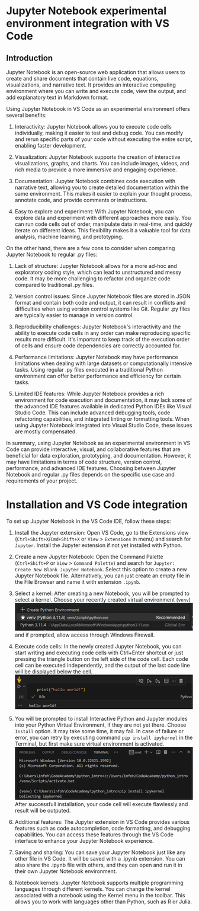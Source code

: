 # Jupyter Notebook experimental environment integration with VS Code

## Introduction

Jupyter Notebook is an open-source web application that allows users to create and share documents that contain live code, equations, visualizations, and narrative text. It provides an interactive computing environment where you can write and execute code, view the output, and add explanatory text in Markdown format.

Using Jupyter Notebook in VS Code as an experimental environment offers several benefits:

1. Interactivity: Jupyter Notebook allows you to execute code cells individually, making it easier to test and debug code. You can modify and rerun specific parts of your code without executing the entire script, enabling faster development.

2. Visualization: Jupyter Notebook supports the creation of interactive visualizations, graphs, and charts. You can include images, videos, and rich media to provide a more immersive and engaging experience. 

3. Documentation: Jupyter Notebook combines code execution with narrative text, allowing you to create detailed documentation within the same environment. This makes it easier to explain your thought process, annotate code, and provide comments or instructions.

4. Easy to explore and experiment: With Jupyter Notebook, you can explore data and experiment with different approaches more easily. You can run code cells out of order, manipulate data in real-time, and quickly iterate on different ideas. This flexibility makes it a valuable tool for data analysis, machine learning, and prototyping.

On the other hand, there are a few cons to consider when comparing Jupyter Notebook to regular .py files:

1. Lack of structure: Jupyter Notebook allows for a more ad-hoc and exploratory coding style, which can lead to unstructured and messy code. It may be more challenging to refactor and organize code compared to traditional .py files.

2. Version control issues: Since Jupyter Notebook files are stored in JSON format and contain both code and output, it can result in conflicts and difficulties when using version control systems like Git. Regular .py files are typically easier to manage in version control.

3. Reproducibility challenges: Jupyter Notebook's interactivity and the ability to execute code cells in any order can make reproducing specific results more difficult. It's important to keep track of the execution order of cells and ensure code dependencies are correctly accounted for.

4. Performance limitations: Jupyter Notebook may have performance limitations when dealing with large datasets or computationally intensive tasks. Using regular .py files executed in a traditional Python environment can offer better performance and efficiency for certain tasks.

5. Limited IDE features: While Jupyter Notebook provides a rich environment for code execution and documentation, it may lack some of the advanced IDE features available in dedicated Python IDEs like Visual Studio Code. This can include advanced debugging tools, code refactoring capabilities, and integrated linting or formatting tools. When using Jupyter Notebook integrated into Visual Studio Code, these issues are mostly compensated.

In summary, using Jupyter Notebook as an experimental environment in VS Code can provide interactive, visual, and collaborative features that are beneficial for data exploration, prototyping, and documentation. However, it may have limitations in terms of code structure, version control, performance, and advanced IDE features. Choosing between Jupyter Notebook and regular .py files depends on the specific use case and requirements of your project.

# Installation and VS Code integration

To set up Jupyter Notebook in the VS Code IDE, follow these steps:

1. Install the Jupyter extension: Open VS Code, go to the Extensions view (`Ctrl+Shift+X`/`Cmd+Shift+X` or `View` > `Extensions` in menu) and search for `Jupyter`. Install the Jupyter extension if not yet installed with Python.

1. Create a new Jupyter Notebook: Open the Command Palette (`Ctrl+Shift+P` or `View` > `Command Palette`) and search for `Jupyter: Create New Blank Jupyter Notebook`. Select this option to create a new Jupyter Notebook file. Alternatively, you can just create an empty file in the File Browser and name it with extension `.ipynb`.

1. Select a kernel: After creating a new Notebook, you will be prompted to select a kernel. Choose your recently created virtual environment (`venv`) ![Kernel Selection](img/jupyter_kernel.png) and if prompted, allow access through Windows Firewall.

1. Execute code cells: In the newly created Jupyter Notebook, you can start writing and executing code cells with Ctrl+Enter shortcut or just pressing the triangle button on the left side of the code cell. Each code cell can be executed independently, and the output of the last code line will be displayed below the cell.
![Jupyter Code Cell](img/jupyter_code_cell.png)

1. You will be prompted to install Interactive Python and Jupyter modules into your Python Virtual Environment, if they are not yet there. Choose `Install` option. It may take some time, it may fail. In case of failure or error, you can retry by executing command `pip install ipykernel` in the Terminal, but first make sure virtual environment is activated.
![Manual ipykernel installation](img/manual_ipykernel_installation.png)
After successfull installation, your code cell will execute flawlessly and result will be outputed.

1. Additional features: The Jupyter extension in VS Code provides various features such as code autocompletion, code formatting, and debugging capabilities. You can access these features through the VS Code interface to enhance your Jupyter Notebook experience.

1. Saving and sharing: You can save your Jupyter Notebook just like any other file in VS Code. It will be saved with a .ipynb extension. You can also share the .ipynb file with others, and they can open and run it in their own Jupyter Notebook environment.

1. Notebook kernels: Jupyter Notebook supports multiple programming languages through different kernels. You can change the kernel associated with a notebook using the Kernel menu in the toolbar. This allows you to work with languages other than Python, such as R or Julia.
